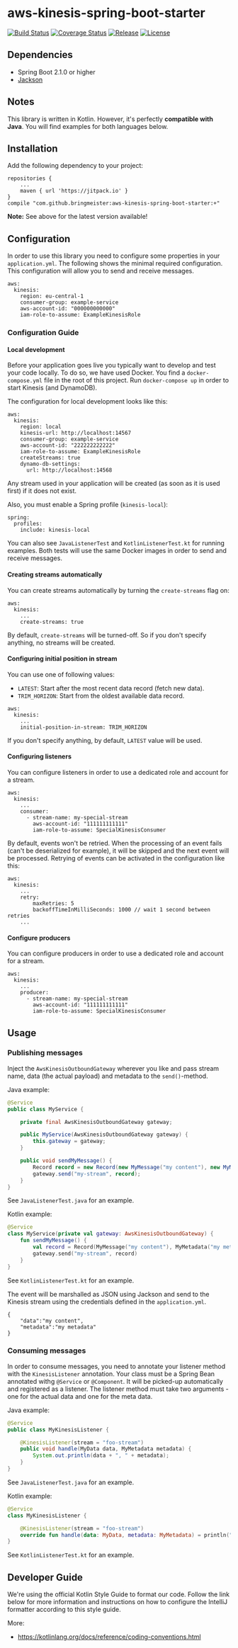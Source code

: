 aws-kinesis-spring-boot-starter
===============================

[![Build Status](https://img.shields.io/travis/bringmeister/aws-kinesis-spring-boot-starter/master.svg)](https://travis-ci.org/bringmeister/aws-kinesis-spring-boot-starter)
[![Coverage Status](https://img.shields.io/coveralls/bringmeister/aws-kinesis-spring-boot-starter/master.svg)](https://coveralls.io/r/bringmeister/aws-kinesis-spring-boot-starter)
[![Release](https://img.shields.io/github/release/bringmeister/aws-kinesis-spring-boot-starter.svg)](https://github.com/bringmeister/aws-kinesis-spring-boot-starter/releases)
[![License](https://img.shields.io/badge/license-MIT-blue.svg)](https://raw.githubusercontent.com/bringmeister/aws-kinesis-spring-boot-starter/master/LICENSE)

## Dependencies

- Spring Boot 2.1.0 or higher
- [Jackson](https://github.com/FasterXML/jackson)

## Notes

This library is written in Kotlin. 
However, it's perfectly **compatible with Java**. 
You will find examples for both languages below.

## Installation

Add the following dependency to your project:
```
repositories {
    ...
    maven { url 'https://jitpack.io' }
}
compile "com.github.bringmeister:aws-kinesis-spring-boot-starter:+"
```

**Note:** See above for the latest version available!

## Configuration

In order to use this library you need to configure some properties in your `application.yml`. 
The following shows the minimal required configuration.
This configuration will allow you to send and receive messages.

```
aws:
  kinesis:
    region: eu-central-1
    consumer-group: example-service
    aws-account-id: "000000000000"
    iam-role-to-assume: ExampleKinesisRole
```

### Configuration Guide

#### Local development

Before your application goes live you typically want to develop and test your code locally.
To do so, we have used Docker.
You find a `docker-compose.yml` file in the root of this project.
Run `docker-compose up` in order to start Kinesis (and DynamoDB).

The configuration for local development looks like this:

```
aws:
  kinesis:
    region: local
    kinesis-url: http://localhost:14567
    consumer-group: example-service
    aws-account-id: "222222222222"
    iam-role-to-assume: ExampleKinesisRole
    createStreams: true
    dynamo-db-settings:
      url: http://localhost:14568
````
Any stream used in your application will be created (as soon as it is used first) if it does not exist.

Also, you must enable a Spring profile (`kinesis-local`):

```
spring:
  profiles:
    include: kinesis-local
```

You can also see `JavaListenerTest` and `KotlinListenerTest.kt` for running examples. 
Both tests will use the same Docker images in order to send and receive messages.

#### Creating streams automatically

You can create streams automatically by turning the `create-streams` flag on:

```
aws:
  kinesis:
    ...
    create-streams: true
```

By default, `create-streams` will be turned-off. 
So if you don't specify anything, no streams will be created.

#### Configuring initial position in stream

You can use one of following values:
* `LATEST`: Start after the most recent data record (fetch new data).
* `TRIM_HORIZON`: Start from the oldest available data record.

```
aws:
  kinesis:
    ...
    initial-position-in-stream: TRIM_HORIZON
```

If you don't specify anything, by default, `LATEST` value will be used.

#### Configuring listeners

You can configure listeners in order to use a dedicated role and account for a stream.

```
aws:
  kinesis:
    ...
    consumer:
      - stream-name: my-special-stream
        aws-account-id: "111111111111"
        iam-role-to-assume: SpecialKinesisConsumer
```

By default, events won't be retried. When the processing of an event fails (can't be deserialized for example), it will 
be skipped and the next event will be processed. Retrying of events can be activated in the configuration like this:

```
aws:
  kinesis:
    ...
    retry:
        maxRetries: 5
        backoffTimeInMilliSeconds: 1000 // wait 1 second between retries
    ...
```

#### Configure producers

You can configure producers in order to use a dedicated role and account for a stream.

```
aws:
  kinesis:
    ...
    producer:
      - stream-name: my-special-stream
        aws-account-id: "111111111111"
        iam-role-to-assume: SpecialKinesisConsumer
```


## Usage

### Publishing messages

Inject the `AwsKinesisOutboundGateway` wherever you like and pass stream name, data (the actual payload) and metadata to the `send()`-method.

Java example:

```Java
@Service
public class MyService {

    private final AwsKinesisOutboundGateway gateway;

    public MyService(AwsKinesisOutboundGateway gateway) {
        this.gateway = gateway;
    }

    public void sendMyMessage() {
        Record record = new Record(new MyMessage("my content"), new MyMetadata("my metadata"));
        gateway.send("my-stream", record); 
    }
}
```

See `JavaListenerTest.java` for an example.

Kotlin example:

```Kotlin
@Service
class MyService(private val gateway: AwsKinesisOutboundGateway) {
    fun sendMyMessage() {        
        val record = Record(MyMessage("my content"), MyMetadata("my metadata"))
        gateway.send("my-stream", record)
    }
}
```

See `KotlinListenerTest.kt` for an example.

The event will be marshalled as JSON using Jackson and send to the Kinesis stream using the credentials defined in the `application.yml`.

````
{
    "data":"my content",
    "metadata":"my metadata"
}
````

### Consuming messages

In order to consume messages, you need to annotate your listener method with the `KinesisListener` annotation.
Your class must be a Spring Bean annotated withg `@Service` or `@Component`.
It will be picked-up automatically and registered as a listener.
The listener method must take two arguments - one for the actual data and one for the meta data.

Java example:

```Java
@Service
public class MyKinesisListener {

    @KinesisListener(stream = "foo-stream")
    public void handle(MyData data, MyMetadata metadata) {
        System.out.println(data + ", " + metadata);
    }
}
```

See `JavaListenerTest.java` for an example.

Kotlin example:

```Kotlin
@Service
class MyKinesisListener {

    @KinesisListener(stream = "foo-stream")
    override fun handle(data: MyData, metadata: MyMetadata) = println("$data, $metadata")
}
```

See `KotlinListenerTest.kt` for an example.

## Developer Guide

We're using the official Kotlin Style Guide to format our code.
Follow the link below for more information and instructions on how to configure the IntelliJ formatter according to this style guide.

More:

* https://kotlinlang.org/docs/reference/coding-conventions.html